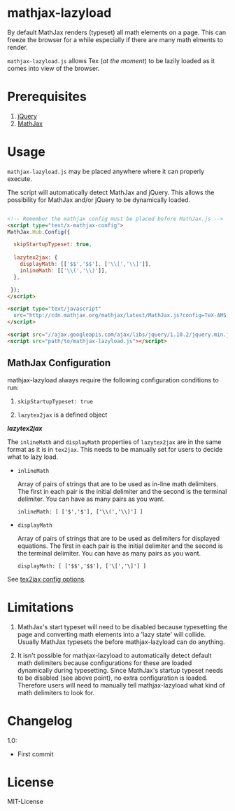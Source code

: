 mathjax-lazyload 
================

By default MathJax renders (typeset) all math elements on a page.
This can freeze the browser for a while especially if there are many math elments to render.

`mathjax-lazyload.js` allows Tex (*at the moment*) to be lazily loaded as it comes into view of the browser.


Prerequisites
=============

1. [jQuery](http://jquery.com/)
2. [MathJax](http://mathjax.org)

Usage
=====

`mathjax-lazyload.js` may be placed anywhere where it can properly execute.

The script will automatically detect MathJax and jQuery. This allows the possibility for MathJax and/or jQuery to be dynamically loaded.

```HTML

<!-- Remember the mathjax config must be placed before MathJax.js -->
<script type="text/x-mathjax-config"> 
MathJax.Hub.Config({

  skipStartupTypeset: true,
  
  lazytex2jax: {
    displayMath: [['$$','$$'], ['\\[','\\]']],
    inlineMath: [['\\(','\\)']],
  },

 }); 
</script>

<script type="text/javascript"
  src="http://cdn.mathjax.org/mathjax/latest/MathJax.js?config=TeX-AMS-MML_HTMLorMML">
</script>

<script src="//ajax.googleapis.com/ajax/libs/jquery/1.10.2/jquery.min.js"></script>
<script src="path/to/mathjax-lazyload.js"></script>

```

## MathJax Configuration

mathjax-lazyload always require the following configuration conditions to run:

1. `skipStartupTypeset: true`

2. `lazytex2jax` is a defined object

***lazytex2jax***

The `inlineMath` and `displayMath` properties of `lazytex2jax` are in the same format as it is in `tex2jax`.
This needs to be manually set for users to decide what to lazy load.


*   `inlineMath`

    Array of pairs of strings that are to be used as in-line math delimiters. The first in each pair is the initial delimiter and the second is the terminal delimiter. You can have as many pairs as you want.    

    ```
    inlineMath: [ ['$','$'], ['\\(','\\)'] ]
    ```

*   `displayMath`

    Array of pairs of strings that are to be used as delimiters for displayed equations. The first in each pair is the initial delimiter and the second is the terminal delimiter. You can have as many pairs as you want.    

    ```
    displayMath: [ ['$$','$$'], ['\[','\]'] ]
    ```

See [tex2jax config options](http://docs.mathjax.org/en/latest/options/tex2jax.html).

Limitations
===========

1. MathJax's start typeset will need to be disabled because typesetting the page and converting math elements into a 'lazy state' will collide. Usually MathJax typesets the before mathjax-lazyload can do anything.

2. It isn't possible for mathjax-lazyload to automatically detect default math delimiters because configurations for these are loaded dynamically during typesetting. Since MathJax's startup typeset needs to be disabled (see above point), no extra configuration is loaded. Therefore users will need to manually tell mathjax-lazyload what kind of math delimiters to look for.

Changelog
=========

1.0:

* First commit

License
=======

MIT-License